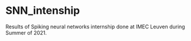 # SNN_intenship

Results of Spiking neural networks internship done at IMEC Leuven during Summer of 2021.
